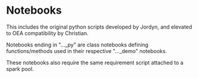 # Notebooks

This includes the original python scripts developed by Jordyn, and elevated to OEA compatibility by Christian.

Notebooks ending in "...\_py" are class notebooks defining functions/methods used in their respective "...\_demo" notebooks.

These notebooks also require the same requirement script attached to a spark pool.
